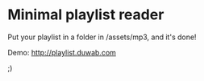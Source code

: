 Minimal playlist reader
=====================

Put your playlist in a folder in /assets/mp3, and it's done!

Demo: http://playlist.duwab.com

;)